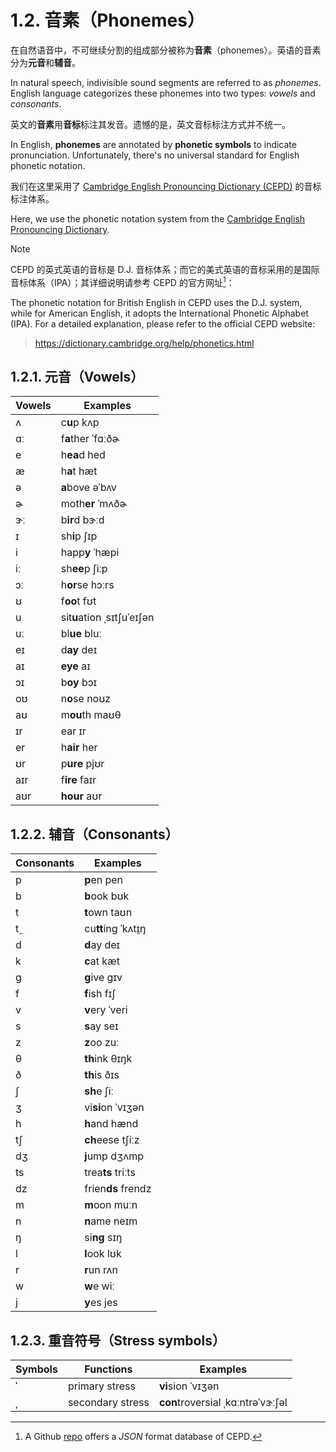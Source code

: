 # 1.2. 音素（Phonemes）

在自然语音中，不可继续分割的组成部分被称为**音素**（phonemes）。英语的音素分为**元音**和**辅音**。

In natural speech, indivisible sound segments are referred to as *phonemes*. English language categorizes these phonemes into two types: *vowels* and *consonants*.

英文的**音素**用**音标**标注其发音。遗憾的是，英文音标标注方式并不统一。

In English, **phonemes** are annotated by **phonetic symbols** to indicate pronunciation. Unfortunately, there's no universal standard for English phonetic notation.

我们在这里采用了 [Cambridge English Pronouncing Dictionary (CEPD)](https://dictionary.cambridge.org/pronunciation/) 的音标标注体系。

Here, we use the phonetic notation system from the [Cambridge English Pronouncing Dictionary](https://dictionary.cambridge.org/pronunciation/).

> [!Note]
>
> CEPD 的英式英语的音标是 D.J. 音标体系；而它的美式英语的音标采用的是国际音标体系（IPA）；其详细说明请参考 CEPD 的官方网址[^1]：
>
> The phonetic notation for British English in CEPD uses the D.J. system, while for American English, it adopts the International Phonetic Alphabet (IPA). For a detailed explanation, please refer to the official CEPD website:
>
> > https://dictionary.cambridge.org/help/phonetics.html

## 1.2.1. 元音（Vowels）

| Vowels                                                                                                               | Examples                                                                                                                                                                              |
| -------------------------------------------------------------------------------------------------------------------- | ------------------------------------------------------------------------------------------------------------------------------------------------------------------------------------- |
| <span class="pho">ʌ</span> <span class="speak-word-inline" data-audio-us-male="/audios/us/us_phonetics_sound_cup_2023feb.mp3"></span>       | c**u**p <span class="pho alt">kʌp</span><span class="speak-word-inline" data-audio-us-male="/audios/us/cup-us-male.mp3" data-audio-us-female="/audios/us/cup-us-female.mp3"></span>                            |
| <span class="pho">ɑː</span> <span class="speak-word-inline" data-audio-us-male="/audios/us/us_phonetics_sound_father_2023feb.mp3"></span>   | f**a**ther <span class="pho alt">ˈfɑːðɚ</span><span class="speak-word-inline" data-audio-us-male="/audios/us/father-us-male.mp3" data-audio-us-female="/audios/us/father-us-female.mp3"></span>                |
| <span class="pho">e</span> <span class="speak-word-inline" data-audio-us-male="/audios/us/us_phonetics_sound_head_2023feb.mp3"></span>      | h**ea**d <span class="pho alt">hed</span><span class="speak-word-inline" data-audio-us-male="/audios/us/head-us-male.mp3" data-audio-us-female="/audios/us/head-us-female.mp3"></span>                         |
| <span class="pho">æ</span> <span class="speak-word-inline" data-audio-us-male="/audios/us/us_phonetics_sound_hat_2023feb.mp3"></span>       | h**a**t <span class="pho alt">hæt</span><span class="speak-word-inline" data-audio-us-male="/audios/us/hat-us-male.mp3" data-audio-us-female="/audios/us/hat-us-female.mp3"></span>                            |
| <span class="pho">ə</span> <span class="speak-word-inline" data-audio-us-male="/audios/us/us_phonetics_sound_above_2023feb.mp3"></span>     | **a**bove <span class="pho alt">əˈbʌv</span><span class="speak-word-inline" data-audio-us-male="/audios/us/above-us-male.mp3" data-audio-us-female="/audios/us/above-us-female.mp3"></span>                    |
| <span class="pho">ɚ</span> <span class="speak-word-inline" data-audio-us-male="/audios/us/us_phonetics_sound_mother_2023feb.mp3"></span>    | moth**er** <span class="pho alt">ˈmʌðɚ</span><span class="speak-word-inline" data-audio-us-male="/audios/us/mother-us-male.mp3" data-audio-us-female="/audios/us/mother-us-female.mp3"></span>                 |
| <span class="pho">ɝː</span> <span class="speak-word-inline" data-audio-us-male="/audios/us/us_phonetics_sound_bird_2023feb.mp3"></span>     | b**ir**d <span class="pho alt">bɝːd</span><span class="speak-word-inline" data-audio-us-male="/audios/us/bird-us-male.mp3" data-audio-us-female="/audios/us/bird-us-female.mp3"></span>                        |
| <span class="pho">ɪ</span> <span class="speak-word-inline" data-audio-us-male="/audios/us/us_phonetics_sound_sheep_2023feb.mp3"></span>     | sh**i**p <span class="pho alt">ʃɪp</span><span class="speak-word-inline" data-audio-us-male="/audios/us/ship-us-male.mp3" data-audio-us-female="/audios/us/ship-us-female.mp3"></span>                         |
| <span class="pho">i</span> <span class="speak-word-inline" data-audio-us-male="/audios/us/us_phonetics_sound_happy_2023feb.mp3"></span>     | happ**y** <span class="pho alt">ˈhæpi</span><span class="speak-word-inline" data-audio-us-male="/audios/us/happy-us-male.mp3" data-audio-us-female="/audios/us/happy-us-female.mp3"></span>                    |
| <span class="pho">iː</span> <span class="speak-word-inline" data-audio-us-male="/audios/us/us_phonetics_sound_sheep_2023feb.mp3"></span>    | sh**ee**p <span class="pho alt">ʃiːp</span><span class="speak-word-inline" data-audio-us-male="/audios/us/sheep-us-male.mp3" data-audio-us-female="/audios/us/sheep-us-female.mp3"></span>                     |
| <span class="pho">ɔː</span> <span class="speak-word-inline" data-audio-us-male="/audios/us/us_phonetics_sound_horse_2023feb.mp3"></span>    | h**or**se <span class="pho alt">hɔːrs</span><span class="speak-word-inline" data-audio-us-male="/audios/us/horse-us-male.mp3" data-audio-us-female="/audios/us/horse-us-female.mp3"></span>                    |
| <span class="pho">ʊ</span> <span class="speak-word-inline" data-audio-us-male="/audios/us/us_phonetics_sound_foot_2023feb.mp3"></span>      | f**oo**t <span class="pho alt">fʊt</span><span class="speak-word-inline" data-audio-us-male="/audios/us/foot-us-male.mp3" data-audio-us-female="/audios/us/foot-us-female.mp3"></span>                         |
| <span class="pho">u</span> <span class="speak-word-inline" data-audio-us-male="/audios/us/us_phonetics_sound_situation_2023feb.mp3"></span> | sit**u**ation <span class="pho alt">ˌsɪtʃuˈeɪʃən</span><span class="speak-word-inline" data-audio-us-male="/audios/us/situation-us-male.mp3" data-audio-us-female="/audios/us/situation-us-female.mp3"></span> |
| <span class="pho">uː</span> <span class="speak-word-inline" data-audio-us-male="/audios/us/us_phonetics_sound_blue_2023feb.mp3"></span>     | bl**ue** <span class="pho alt">bluː</span><span class="speak-word-inline" data-audio-us-male="/audios/us/blue-us-male.mp3" data-audio-us-female="/audios/us/blue-us-female.mp3"></span>                        |
| <span class="pho">eɪ</span> <span class="speak-word-inline" data-audio-us-male="/audios/us/us_phonetics_sound_day_2023feb_002.mp3"></span>  | d**ay** <span class="pho alt">deɪ</span><span class="speak-word-inline" data-audio-us-male="/audios/us/day-us-male.mp3" data-audio-us-female="/audios/us/day-us-female.mp3"></span>                            |
| <span class="pho">aɪ</span> <span class="speak-word-inline" data-audio-us-male="/audios/us/us_phonetics_sound_eye_2023feb.mp3"></span>      | **eye** <span class="pho alt">aɪ</span><span class="speak-word-inline" data-audio-us-male="/audios/us/eye-us-male.mp3" data-audio-us-female="/audios/us/eye-us-female.mp3"></span>                             |
| <span class="pho">ɔɪ</span> <span class="speak-word-inline" data-audio-us-male="/audios/us/us_phonetics_sound_boy_2023feb.mp3"></span>      | b**oy** <span class="pho alt">bɔɪ</span><span class="speak-word-inline" data-audio-us-male="/audios/us/boy-us-male.mp3" data-audio-us-female="/audios/us/boy-us-female.mp3"></span>                            |
| <span class="pho">oʊ</span> <span class="speak-word-inline" data-audio-us-male="/audios/us/us_phonetics_sound_nose_2023feb.mp3"></span>     | n**o**se <span class="pho alt">noʊz</span><span class="speak-word-inline" data-audio-us-male="/audios/us/nose-us-male.mp3" data-audio-us-female="/audios/us/nose-us-female.mp3"></span>                        |
| <span class="pho">aʊ</span> <span class="speak-word-inline" data-audio-us-male="/audios/us/us_phonetics_sound_mouth_2023feb.mp3"></span>    | m**ou**th <span class="pho alt">maʊθ</span><span class="speak-word-inline" data-audio-us-male="/audios/us/mouth-us-male.mp3" data-audio-us-female="/audios/us/mouth-us-female.mp3"></span>                     |
| <span class="pho">ɪr</span> <span class="speak-word-inline" data-audio-us-male="/audios/us/us_phonetics_sound_ear_2023feb.mp3"></span>      | ear <span class="pho alt">ɪr</span><span class="speak-word-inline" data-audio-us-male="/audios/us/ear-us-male.mp3" data-audio-us-female="/audios/us/ear-us-female.mp3"></span>                                 |
| <span class="pho">er</span> <span class="speak-word-inline" data-audio-us-male="/audios/us/us_phonetics_sound_hair_2023feb.mp3"></span>     | h**air** <span class="pho alt">her</span><span class="speak-word-inline" data-audio-us-male="/audios/us/hair-us-male.mp3" data-audio-us-female="/audios/us/hair-us-female.mp3"></span>                         |
| <span class="pho">ʊr</span> <span class="speak-word-inline" data-audio-us-male="/audios/us/us_phonetics_sound_pure_2023feb.mp3"></span>     | p**ure** <span class="pho alt">pjʊr</span><span class="speak-word-inline" data-audio-us-male="/audios/us/pure-us-male.mp3" data-audio-us-female="/audios/us/pure-us-female.mp3"></span>                        |
| <span class="pho">aɪr</span> <span class="speak-word-inline" data-audio-us-male="/audios/us/us_phonetics_sound_fire_2023feb.mp3"></span>    | f**ire** <span class="pho alt">faɪr</span><span class="speak-word-inline" data-audio-us-male="/audios/us/fire-us-male.mp3" data-audio-us-female="/audios/us/fire-us-female.mp3"></span>                        |
| <span class="pho">aʊr</span> <span class="speak-word-inline" data-audio-us-male="/audios/us/us_phonetics_sound_hour_2023feb.mp3"></span>    | **hour** <span class="pho alt">aʊr</span><span class="speak-word-inline" data-audio-us-male="/audios/us/hour-us-male.mp3" data-audio-us-female="/audios/us/hour-us-female.mp3"></span>                         |

## 1.2.2. 辅音（Consonants）

| Consonants                                                                                                          | Examples                                                                                                                                                                  |
| ------------------------------------------------------------------------------------------------------------------- | ------------------------------------------------------------------------------------------------------------------------------------------------------------------------- |
| <span class="pho">p</span> <span class="speak-word-inline" data-audio-us-male="/audios/us/us_phonetics_sound_pen_2023feb.mp3"></span>      | **p**en <span class="pho alt">pen</span><span class="speak-word-inline" data-audio-us-male="/audios/us/pen-us-male.mp3" data-audio-us-female="/audios/us/pen-us-female.mp3"></span>                |
| <span class="pho">b</span> <span class="speak-word-inline" data-audio-us-male="/audios/us/us_phonetics_sound_book_2023feb.mp3"></span>     | **b**ook <span class="pho alt">bʊk</span><span class="speak-word-inline" data-audio-us-male="/audios/us/book-us-male.mp3" data-audio-us-female="/audios/us/book-us-female.mp3"></span>             |
| <span class="pho">t</span> <span class="speak-word-inline" data-audio-us-male="/audios/us/us_phonetics_sound_town_2023feb.mp3"></span>     | **t**own <span class="pho alt">taʊn</span><span class="speak-word-inline" data-audio-us-male="/audios/us/town-us-male.mp3" data-audio-us-female="/audios/us/town-us-female.mp3"></span>            |
| <span class="pho">t̬</span> <span class="speak-word-inline" data-audio-us-male="/audios/us/us_phonetics_sound_cutting_2023feb.mp3"></span>  | cu**tt**ing <span class="pho alt">ˈkʌt̬ɪŋ</span><span class="speak-word-inline" data-audio-us-male="/audios/us/cutting-us-male.mp3" data-audio-us-female="/audios/us/cutting-us-female.mp3"></span> |
| <span class="pho">d</span> <span class="speak-word-inline" data-audio-us-male="/audios/us/us_phonetics_sound_day_2023feb_001.mp3"></span>  | **d**ay <span class="pho alt">deɪ</span><span class="speak-word-inline" data-audio-us-male="/audios/us/day-us-male.mp3" data-audio-us-female="/audios/us/day-us-female.mp3"></span>                |
| <span class="pho">k</span> <span class="speak-word-inline" data-audio-us-male="/audios/us/us_phonetics_sound_cat_2023feb.mp3"></span>      | **c**at <span class="pho alt">kæt</span><span class="speak-word-inline" data-audio-us-male="/audios/us/cat-us-male.mp3" data-audio-us-female="/audios/us/cat-us-female.mp3"></span>                |
| <span class="pho">g</span> <span class="speak-word-inline" data-audio-us-male="/audios/us/us_phonetics_sound_give_2023feb.mp3"></span>     | **g**ive <span class="pho alt">ɡɪv</span><span class="speak-word-inline" data-audio-us-male="/audios/us/give-us-male.mp3" data-audio-us-female="/audios/us/give-us-female.mp3"></span>             |
| <span class="pho">f</span> <span class="speak-word-inline" data-audio-us-male="/audios/us/us_phonetics_sound_fish_2023feb.mp3"></span>     | **f**ish <span class="pho alt">fɪʃ</span><span class="speak-word-inline" data-audio-us-male="/audios/us/fish-us-male.mp3" data-audio-us-female="/audios/us/fish-us-female.mp3"></span>             |
| <span class="pho">v</span> <span class="speak-word-inline" data-audio-us-male="/audios/us/us_phonetics_sound_very_2023feb.mp3"></span>     | **v**ery <span class="pho alt">ˈveri</span><span class="speak-word-inline" data-audio-us-male="/audios/us/very-us-male.mp3" data-audio-us-female="/audios/us/very-us-female.mp3"></span>           |
| <span class="pho">s</span> <span class="speak-word-inline" data-audio-us-male="/audios/us/us_phonetics_sound_say_2023feb.mp3"></span>      | **s**ay <span class="pho alt">seɪ</span><span class="speak-word-inline" data-audio-us-male="/audios/us/say-us-male.mp3" data-audio-us-female="/audios/us/say-us-female.mp3"></span>                |
| <span class="pho">z</span> <span class="speak-word-inline" data-audio-us-male="/audios/us/us_phonetics_sound_zoo_2023feb.mp3"></span>      | **z**oo <span class="pho alt">zuː</span><span class="speak-word-inline" data-audio-us-male="/audios/us/zoo-us-male.mp3" data-audio-us-female="/audios/us/zoo-us-female.mp3"></span>                |
| <span class="pho">θ</span> <span class="speak-word-inline" data-audio-us-male="/audios/us/us_phonetics_sound_think_2023feb.mp3"></span>    | **th**ink <span class="pho alt">θɪŋk</span><span class="speak-word-inline" data-audio-us-male="/audios/us/think-us-male.mp3" data-audio-us-female="/audios/us/think-us-female.mp3"></span>         |
| <span class="pho">ð</span> <span class="speak-word-inline" data-audio-us-male="/audios/us/us_phonetics_sound_this_2023feb.mp3"></span>     | **th**is <span class="pho alt">ðɪs</span><span class="speak-word-inline" data-audio-us-male="/audios/us/this-us-male.mp3" data-audio-us-female="/audios/us/this-us-female.mp3"></span>             |
| <span class="pho">ʃ</span> <span class="speak-word-inline" data-audio-us-male="/audios/us/us_phonetics_sound_she_2023feb.mp3"></span>      | **sh**e <span class="pho alt">ʃiː</span><span class="speak-word-inline" data-audio-us-male="/audios/us/she-us-male.mp3" data-audio-us-female="/audios/us/she-us-female.mp3"></span>                |
| <span class="pho">ʒ</span> <span class="speak-word-inline" data-audio-us-male="/audios/us/us_phonetics_sound_vision_2023feb.mp3"></span>   | vi**si**on <span class="pho alt">ˈvɪʒən</span><span class="speak-word-inline" data-audio-us-male="/audios/us/vision-us-male.mp3" data-audio-us-female="/audios/us/vision-us-female.mp3"></span>    |
| <span class="pho">h</span> <span class="speak-word-inline" data-audio-us-male="/audios/us/us_phonetics_sound_hand_2023feb.mp3"></span>     | **h**and <span class="pho alt">hænd</span><span class="speak-word-inline" data-audio-us-male="/audios/us/hand-us-male.mp3" data-audio-us-female="/audios/us/hand-us-female.mp3"></span>            |
| <span class="pho">tʃ</span> <span class="speak-word-inline" data-audio-us-male="/audios/us/us_phonetics_sound_cheese_2023feb.mp3"></span>  | **ch**eese <span class="pho alt">tʃiːz</span><span class="speak-word-inline" data-audio-us-male="/audios/us/cheese-us-male.mp3" data-audio-us-female="/audios/us/cheese-us-female.mp3"></span>     |
| <span class="pho">dʒ</span> <span class="speak-word-inline" data-audio-us-male="/audios/us/us_phonetics_sound_jump_2023feb.mp3"></span>    | **j**ump <span class="pho alt">dʒʌmp</span><span class="speak-word-inline" data-audio-us-male="/audios/us/jump-us-male.mp3" data-audio-us-female="/audios/us/jump-us-female.mp3"></span>           |
| <span class="pho">ts</span> <span class="speak-word-inline" data-audio-us-male="/audios/us/us_phonetics_sound_treats_2023feb.mp3"></span>  | trea**ts** <span class="pho alt">triːts</span><span class="speak-word-inline" data-audio-us-male="/audios/us/treats-us-male.mp3" data-audio-us-female="/audios/us/treats-us-female.mp3"></span>    |
| <span class="pho">dz</span> <span class="speak-word-inline" data-audio-us-male="/audios/us/us_phonetics_sound_friends_2023feb.mp3"></span> | frien**ds** <span class="pho alt">frendz</span><span class="speak-word-inline" data-audio-us-male="/audios/us/friends-us-male.mp3" data-audio-us-female="/audios/us/friends-us-female.mp3"></span> |
| <span class="pho">m</span> <span class="speak-word-inline" data-audio-us-male="/audios/us/us_phonetics_sound_moon_2023feb.mp3"></span>     | **m**oon <span class="pho alt">muːn</span><span class="speak-word-inline" data-audio-us-male="/audios/us/moon-us-male.mp3" data-audio-us-female="/audios/us/moon-us-female.mp3"></span>            |
| <span class="pho">n</span> <span class="speak-word-inline" data-audio-us-male="/audios/us/us_phonetics_sound_name_2023feb.mp3"></span>     | **n**ame <span class="pho alt">neɪm</span><span class="speak-word-inline" data-audio-us-male="/audios/us/name-us-male.mp3" data-audio-us-female="/audios/us/name-us-female.mp3"></span>            |
| <span class="pho">ŋ</span> <span class="speak-word-inline" data-audio-us-male="/audios/us/us_phonetics_sound_sing_2023feb.mp3"></span>     | si**ng** <span class="pho alt">sɪŋ</span><span class="speak-word-inline" data-audio-us-male="/audios/us/sing-us-male.mp3" data-audio-us-female="/audios/us/sing-us-female.mp3"></span>             |
| <span class="pho">l</span> <span class="speak-word-inline" data-audio-us-male="/audios/us/us_phonetics_sound_look_2023feb.mp3"></span>     | **l**ook <span class="pho alt">lʊk</span><span class="speak-word-inline" data-audio-us-male="/audios/us/look-us-male.mp3" data-audio-us-female="/audios/us/look-us-female.mp3"></span>             |
| <span class="pho">r</span> <span class="speak-word-inline" data-audio-us-male="/audios/us/us_phonetics_sound_run_2023feb.mp3"></span>      | **r**un <span class="pho alt">rʌn</span><span class="speak-word-inline" data-audio-us-male="/audios/us/run-us-male.mp3" data-audio-us-female="/audios/us/run-us-female.mp3"></span>                |
| <span class="pho">w</span> <span class="speak-word-inline" data-audio-us-male="/audios/us/us_phonetics_sound_we_2023feb.mp3"></span>       | **w**e <span class="pho alt">wiː</span><span class="speak-word-inline" data-audio-us-male="/audios/us/we-us-male.mp3" data-audio-us-female="/audios/us/we-us-female.mp3"></span>                   |
| <span class="pho">j</span> <span class="speak-word-inline" data-audio-us-male="/audios/us/us_phonetics_sound_yes_2023feb.mp3"></span>      | **y**es <span class="pho alt">jes</span><span class="speak-word-inline" data-audio-us-male="/audios/us/yes-us-male.mp3" data-audio-us-female="/audios/us/yes-us-female.mp3"></span>                |

## 1.2.3. 重音符号（Stress symbols）

| Symbols | Functions        | Examples                                                                                                                                                                                             |
| ------- | ---------------- | ---------------------------------------------------------------------------------------------------------------------------------------------------------------------------------------------------- |
| **ˈ**   | primary stress   | **vi**sion <span class="pho alt">ˈvɪʒən</span><span class="speak-word-inline" data-audio-us-male="/audios/us/vision-us-male.mp3" data-audio-us-female="/audios/us/vision-us-female.mp3"></span>                               |
| **ˌ**   | secondary stress | **con**troversial <span class="pho alt">ˌkɑːntrəˈvɝːʃəl</span><span class="speak-word-inline" data-audio-us-male="/audios/us/controversial-us-male.mp3" data-audio-us-female="/audios/us/controversial-us-female.mp3"></span> |

[^1]: A Github [repo](https://github.com/zelic91/camdict) offers a *JSON* format database of CEPD.
